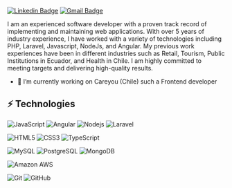 [![Linkedin Badge](https://img.shields.io/badge/-Eliecer%20Rangel-blue?style=flat-square&logo=Linkedin&logoColor=white&link=https://www.linkedin.com/in/fabio-paredes/)](https://www.linkedin.com/in/fabio-paredes/)
[![Gmail Badge](https://img.shields.io/badge/-Eliecer%20Rangel-c14438?style=flat-square&logo=Gmail&logoColor=white&link=mailto:fabio.paredes@gmail.com)](mailto:fabio.paredes@gmail.com)

I am an experienced software developer with a proven track record of implementing and maintaining web applications. With over 5 years of industry experience, I have worked with a variety of technologies including PHP, Laravel, Javascript, NodeJs, and Angular. My previous work experiences have been in different industries such as Retail, Tourism, Public Institutions in Ecuador, and Health in Chile. I am highly committed to meeting targets and delivering high-quality results.

- 🔭 I’m currently working on Careyou (Chile) such a Frontend developer

## ⚡ Technologies

![JavaScript](https://img.shields.io/badge/-JavaScript-black?style=flat-square&logo=javascript)
![Angular](https://img.shields.io/badge/-JavaScript-black?style=flat-square&logo=angular)
![Nodejs](https://img.shields.io/badge/-Nodejs-black?style=flat-square&logo=Node.js)
![Laravel](https://img.shields.io/badge/-Python-black?style=flat-square&logo=Laravel)

![HTML5](https://img.shields.io/badge/-HTML5-E34F26?style=flat-square&logo=html5&logoColor=white)
![CSS3](https://img.shields.io/badge/-CSS3-1572B6?style=flat-square&logo=css3)
![TypeScript](https://img.shields.io/badge/-TypeScript-007ACC?style=flat-square&logo=typescript)

![MySQL](https://img.shields.io/badge/-MySQL-black?style=flat-square&logo=mysql)
![PostgreSQL](https://img.shields.io/badge/-MySQL-black?style=flat-square&logo=postgresql)
![MongoDB](https://img.shields.io/badge/-MongoDB-black?style=flat-square&logo=mongodb)

![Amazon AWS](https://img.shields.io/badge/Amazon%20AWS-232F3E?style=flat-square&logo=amazon-aws)

![Git](https://img.shields.io/badge/-Git-black?style=flat-square&logo=git)
![GitHub](https://img.shields.io/badge/-GitHub-181717?style=flat-square&logo=github)
